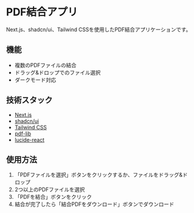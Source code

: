 # PDF結合アプリ

Next.js、shadcn/ui、Tailwind CSSを使用したPDF結合アプリケーションです。

## 機能

- 複数のPDFファイルの結合
- ドラッグ&ドロップでのファイル選択
- ダークモード対応

## 技術スタック

- [Next.js](https://nextjs.org/)
- [shadcn/ui](https://ui.shadcn.com/)
- [Tailwind CSS](https://tailwindcss.com/)
- [pdf-lib](https://pdf-lib.js.org/)
- [lucide-react](https://lucide.dev/)

## 使用方法

1. 「PDFファイルを選択」ボタンをクリックするか、ファイルをドラッグ&ドロップ
2. 2つ以上のPDFファイルを選択
3. 「PDFを結合」ボタンをクリック
4. 結合が完了したら「結合PDFをダウンロード」ボタンでダウンロード

